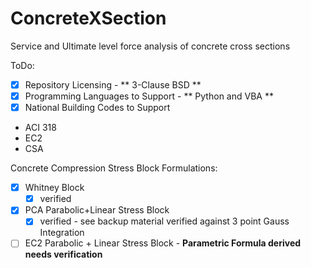 # ConcreteXSection
Service and Ultimate level force analysis of concrete cross sections

ToDo:
- [x] Repository Licensing - ** 3-Clause BSD **
- [x] Programming Languages to Support - ** Python and VBA **
- [x] National Building Codes to Support
 - ACI 318
 - EC2
 - CSA

Concrete Compression Stress Block Formulations:
- [x] Whitney Block
  - [x] verified
- [x] PCA Parabolic+Linear Stress Block
  - [x] verified - see backup material verified against 3 point Gauss Integration
- [ ] EC2 Parabolic + Linear Stress Block - **Parametric Formula derived needs verification**
